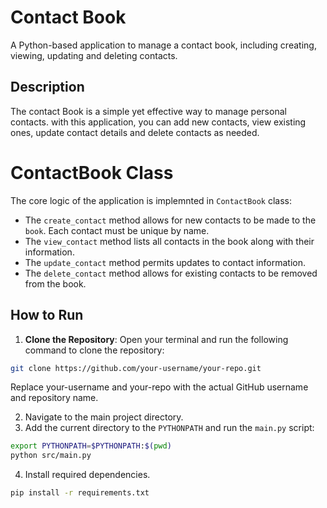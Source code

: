 # Contact Book
A Python-based application to manage a contact book, including creating, viewing, updating and deleting contacts.

## Description
The contact Book is a simple yet effective way to manage personal contacts. with this application, you can add new contacts, view existing ones, update contact details and delete contacts as needed.

# ContactBook Class
The core logic of the application is implemnted in `ContactBook` class:
- The `create_contact` method allows for new contacts to be made to the `book`. Each contact must be unique by name.
- The `view_contact` method lists all contacts in the book along with their information.
- The `update_contact` method permits updates to contact information.
- The `delete_contact` method allows for existing contacts to be removed from the book.

## How to Run
1. **Clone the Repository**: Open your terminal and run the following command to clone the repository:
```bash
git clone https://github.com/your-username/your-repo.git
```
Replace your-username and your-repo with the actual GitHub username and repository name.

2. Navigate to the main project directory.
3. Add the current directory to the `PYTHONPATH` and run the `main.py` script:
```bash
export PYTHONPATH=$PYTHONPATH:$(pwd)
python src/main.py
```
4. Install required dependencies.
```bash
pip install -r requirements.txt
```
